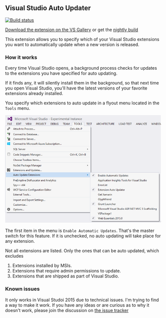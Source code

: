 ## Visual Studio Auto Updater

[![Build status](https://ci.appveyor.com/api/projects/status/61vaxxkrbdmtmql0?svg=true)](https://ci.appveyor.com/project/madskristensen/extensionupdater)

[Download the extension on the VS Gallery](https://visualstudiogallery.msdn.microsoft.com/14973bbb-8e00-4cab-a8b4-415a38d78615)
or get the [nightly build](https://ci.appveyor.com/project/madskristensen/extensionupdater/build/artifacts)

This extension allows you to specify which of your Visual Studio extensions
you want to automatically update when a new version is released.

### How it works

Every time Visual Studio opens, a background process checks for updates
to the extensions you have specified for auto updating.

If it finds any, it will silently install them in the background,
so that next time you open Visual Studio, you'll have the latest versions
of your favorite extensions already installed.

You specify which extensions to auto update in a flyout menu located in the 
`Tools` menu.

![Screenshot](https://raw.githubusercontent.com/madskristensen/ExtensionUpdater/master/artifacts/screenshot.png)

The first item in the menu is `Enable Automatic Updates`. That's the master switch for 
this feature. If it is unchecked, no auto updating will take place for any extension.

Not all extensions are listed. Only the ones that can be auto updated, which excludes

1. Extensions installed by MSIs.
2. Extensions that require admin permissions to update.
3. Extensions that are shipped as part of Visual Studio.

### Known issues

It only works in Visual Studoi 2015 due to technical issues. I'm trying to find a way to make it work. 
If you have any ideas or are curious as to why it doesn't work, 
please join the discussion on [the issue tracker](https://github.com/madskristensen/ExtensionUpdater/issues/1)